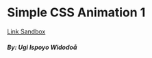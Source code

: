 # Simple CSS Animation 1

[Link Sandbox](https://codesandbox.io/s/simple-css-animation-1-nlht96?file=/index.html)

##### By: Ugi Ispoyo Widodoå